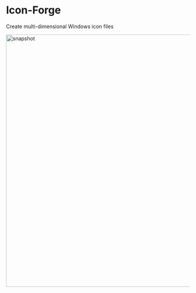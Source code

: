 # Icon-Forge
Create multi-dimensional Windows icon files

<img width="1137" height="690" alt="snapshot" src="https://github.com/user-attachments/assets/636055f7-4cf8-46c1-8e66-2673dc0f0b96" />
